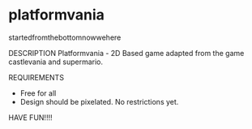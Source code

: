 # platformvania
startedfromthebottomnowwehere

DESCRIPTION
Platformvania - 2D Based game adapted from the game castlevania and supermario.

REQUIREMENTS
- Free for all
- Design should be pixelated. No restrictions yet.

HAVE FUN!!!!
